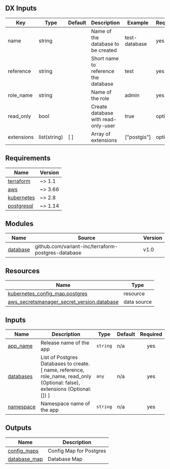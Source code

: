<!-- markdownlint-disable MD033 MD013 MD041 -->
## DX Inputs

| Key                      | Type                                                      | Default         | Description                                                                            | Example                                                                                                                                     | Required |
| ------------------------ | --------------------------------------------------------- | --------------- | -------------------------------------------------------------------------------------- | ------------------------------------------------------------------------------------------------------------------------------------------- | -------- |
| name                     | string                                                    |                 | Name of the database to be created                                                     | test-database                                                                                                                               | yes      |
| reference                | string                                                    |                 | Short name to reference the database                                                   | test                                                                                                                                        | yes      |
| role_name                | string                                                    |                 | Name of the role                                                                       | admin                                                                                                                                       | yes      |
| read_only                | bool                                                      |                 | Create database with read-only-user                                                    | true                                                                                                                                        | optional |
| extensions               | list(string)                                              | [ ]             | Array of extensions                                                                    | ["postgis"]                                                                                                                                 | optional |
<!-- BEGINNING OF PRE-COMMIT-TERRAFORM DOCS HOOK -->
## Requirements

| Name | Version |
|------|---------|
| <a name="requirement_terraform"></a> [terraform](#requirement\_terraform) | ~> 1.1 |
| <a name="requirement_aws"></a> [aws](#requirement\_aws) | ~> 3.66 |
| <a name="requirement_kubernetes"></a> [kubernetes](#requirement\_kubernetes) | ~> 2.8 |
| <a name="requirement_postgresql"></a> [postgresql](#requirement\_postgresql) | ~> 1.14 |

## Modules

| Name | Source | Version |
|------|--------|---------|
| <a name="module_database"></a> [database](#module\_database) | github.com/variant-inc/terraform-postgres-database | v1.0 |

## Resources

| Name | Type |
|------|------|
| [kubernetes_config_map.postgres](https://registry.terraform.io/providers/hashicorp/kubernetes/latest/docs/resources/config_map) | resource |
| [aws_secretsmanager_secret_version.database](https://registry.terraform.io/providers/hashicorp/aws/latest/docs/data-sources/secretsmanager_secret_version) | data source |

## Inputs

| Name | Description | Type | Default | Required |
|------|-------------|------|---------|:--------:|
| <a name="input_app_name"></a> [app\_name](#input\_app\_name) | Release name of the app | `string` | n/a | yes |
| <a name="input_databases"></a> [databases](#input\_databases) | List of Postgres Databases to create. [ name, reference, role\_name, read\_only (Optional: false), extensions (Optional: []) ] | `any` | n/a | yes |
| <a name="input_namespace"></a> [namespace](#input\_namespace) | Namespace name of the app | `string` | n/a | yes |

## Outputs

| Name | Description |
|------|-------------|
| <a name="output_config_maps"></a> [config\_maps](#output\_config\_maps) | Config Map for Postgres |
| <a name="output_database_map"></a> [database\_map](#output\_database\_map) | Database Map |
<!-- END OF PRE-COMMIT-TERRAFORM DOCS HOOK -->
